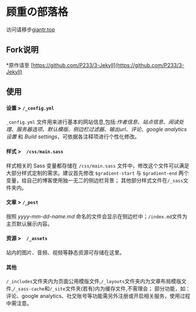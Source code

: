 # 顾重の部落格

访问请移步[giantr.top](http://giantr.top)


## Fork说明

 *原作请至 [https://github.com/P233/3-Jekyll](https://github.com/P233/3-Jekyll)


## 使用

#### 设置 > `/_config.yml`

`_config.yml` 文件用来进行基本的网站信息,包括:_作者信息_、_站点信息_、_阅读处理_、_服务器选项_、_默认模版_、_侧边栏过滤器_、_输出url_、_评论_、_google analytics 设置_ 和 _Build settings_，可依据各注释项进行个性化修改。

#### 样式 >　`/css/main.sass`

样式相关的 Sass 变量都存储在 `/css/main.sass` 文件中，修改这个文件可以满足大部分样式定制的需求。建议首先修改 `$gradient-start` 与 `$gradient-end` 两个变量，给自己的博客使用独一无二的侧边栏背景；
其他部分样式文件在`/_sass`文件夹内。

#### 文章 > `/_post`
按照 _yyyy-mm-dd-name.md_ 命名的文件会显示在侧边栏中；`/index.md`文件为主页默认展示内容。

#### 资源 >　`/_assets`
站内的图片、音频、视频等静态资源可存储在这里。

#### 其他
`/_includes`文件夹内为页面公用模版文件,`/_layouts`文件夹内为文章布局模版文件,`/_sass-cache`和`/_site`文件夹(若有)内为缓存文件,不需理会；
部分功能，如：评论、google analytics、社交账号等功能需另外注册或开启相关服务，使用过程中需注意。



